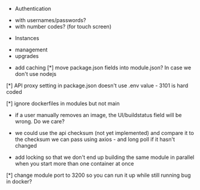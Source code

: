 - Authentication
* with usernames/passwords?
* with number codes? (for touch screen)

- Instances
* management
* upgrades

- add caching
[*] move package.json fields into module.json? In case we don't use nodejs

[*] API proxy setting in package.json doesn't use .env value - 3101 is hard coded

[*] ignore dockerfiles in modules but not main
- if a user manually removes an image, the UI/buildstatus field will be wrong. Do we care?

- we could use the api checksum (not yet implemented) and compare it to the checksum we can pass using axios - and long poll if it hasn't changed

- add locking so that we don't end up building the same module in parallel when you start more than one container at once

[*] change module port to 3200 so you can run it up while still running bug in docker?